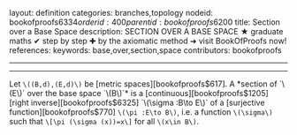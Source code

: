 layout: definition
categories: branches,topology
nodeid: bookofproofs$6334
orderid: 400
parentid: bookofproofs$6200
title: Section over a Base Space
description: SECTION OVER A BASE SPACE &#9733; graduate maths &#10004; step by step &#10010; by the axiomatic method &#10140; visit BookOfProofs now!
references: 
keywords: base,over,section,space
contributors: bookofproofs

---


---

Let `\((B,d),(E,d)\)` be [metric spaces][bookofproofs$617]. A *section of `\(E\)` over the base space `\(B\)`*  is a [continuous][bookofproofs$1205] [right inverse][bookofproofs$6325] `\(\sigma :B\to E\)` of a [surjective function][bookofproofs$770] `\(\pi :E\to B\)`, i.e. a function `\(\sigma\)` such that
`\[\pi (\sigma (x))=x\]`
for all `\(x\in B\)`.
